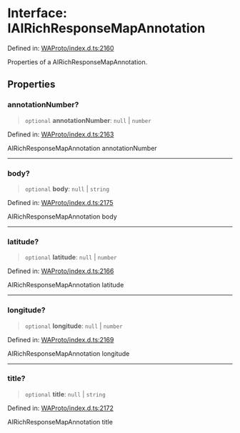# Interface: IAIRichResponseMapAnnotation

Defined in: [WAProto/index.d.ts:2160](https://github.com/Fokusdotid/Baileys/blob/eb819228f591f9a29a091aefc3a8c91a38d77089/WAProto/index.d.ts#L2160)

Properties of a AIRichResponseMapAnnotation.

## Properties

### annotationNumber?

> `optional` **annotationNumber**: `null` \| `number`

Defined in: [WAProto/index.d.ts:2163](https://github.com/Fokusdotid/Baileys/blob/eb819228f591f9a29a091aefc3a8c91a38d77089/WAProto/index.d.ts#L2163)

AIRichResponseMapAnnotation annotationNumber

***

### body?

> `optional` **body**: `null` \| `string`

Defined in: [WAProto/index.d.ts:2175](https://github.com/Fokusdotid/Baileys/blob/eb819228f591f9a29a091aefc3a8c91a38d77089/WAProto/index.d.ts#L2175)

AIRichResponseMapAnnotation body

***

### latitude?

> `optional` **latitude**: `null` \| `number`

Defined in: [WAProto/index.d.ts:2166](https://github.com/Fokusdotid/Baileys/blob/eb819228f591f9a29a091aefc3a8c91a38d77089/WAProto/index.d.ts#L2166)

AIRichResponseMapAnnotation latitude

***

### longitude?

> `optional` **longitude**: `null` \| `number`

Defined in: [WAProto/index.d.ts:2169](https://github.com/Fokusdotid/Baileys/blob/eb819228f591f9a29a091aefc3a8c91a38d77089/WAProto/index.d.ts#L2169)

AIRichResponseMapAnnotation longitude

***

### title?

> `optional` **title**: `null` \| `string`

Defined in: [WAProto/index.d.ts:2172](https://github.com/Fokusdotid/Baileys/blob/eb819228f591f9a29a091aefc3a8c91a38d77089/WAProto/index.d.ts#L2172)

AIRichResponseMapAnnotation title
